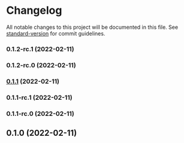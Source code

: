 # Changelog

All notable changes to this project will be documented in this file. See [standard-version](https://github.com/conventional-changelog/standard-version) for commit guidelines.

### 0.1.2-rc.1 (2022-02-11)

### 0.1.2-rc.0 (2022-02-11)

### [0.1.1](https://github.com/abdulghani/graphql-generator/compare/v0.1.1-rc.1...v0.1.1) (2022-02-11)

### 0.1.1-rc.1 (2022-02-11)

### 0.1.1-rc.0 (2022-02-11)

## 0.1.0 (2022-02-11)
